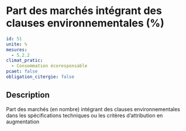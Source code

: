 # Part des marchés intégrant des clauses environnementales (%)
```yaml
id: 51
unite: %
mesures:
  - 5.2.2
climat_pratic:
  - Consommation écoresponsable
pcaet: false
obligation_citergie: false
```
## Description
Part des marchés (en nombre) intégrant des clauses environnementales dans les spécifications techniques ou les critères d’attribution en augmentation



